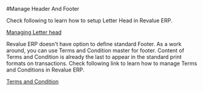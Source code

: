 #Manage Header And Footer

Check following to learn how to setup Letter Head in Revalue ERP.

[Managing Letter head]({{docs_base_url}}/user/manual/en/setting-up/setup-wizard/step-5-letterhead-and-logo.html)

Revalue ERP doesn't have option to define standard Footer. As a work around, you can use Terms and Condition master for footer. Content of Terms and Condition is already the last to appear in the standard print formats on transactions. Check following link to learn how to manage Terms and Conditions in Revalue ERP.

[Terms and Condition]({{docs_base_url}}/user/manual/en/setting-up/print/terms-and-conditions.html)

